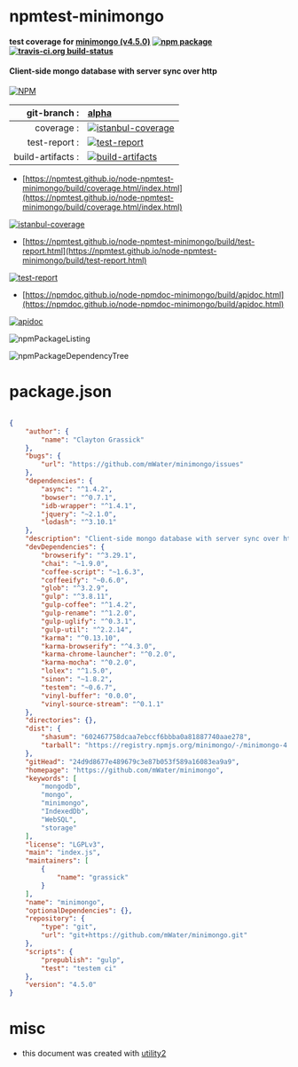 # npmtest-minimongo

#### test coverage for  [minimongo (v4.5.0)](https://github.com/mWater/minimongo)  [![npm package](https://img.shields.io/npm/v/npmtest-minimongo.svg?style=flat-square)](https://www.npmjs.org/package/npmtest-minimongo) [![travis-ci.org build-status](https://api.travis-ci.org/npmtest/node-npmtest-minimongo.svg)](https://travis-ci.org/npmtest/node-npmtest-minimongo)

#### Client-side mongo database with server sync over http

[![NPM](https://nodei.co/npm/minimongo.png?downloads=true&downloadRank=true&stars=true)](https://www.npmjs.com/package/minimongo)

| git-branch : | [alpha](https://github.com/npmtest/node-npmtest-minimongo/tree/alpha)|
|--:|:--|
| coverage : | [![istanbul-coverage](https://npmtest.github.io/node-npmtest-minimongo/build/coverage.badge.svg)](https://npmtest.github.io/node-npmtest-minimongo/build/coverage.html/index.html)|
| test-report : | [![test-report](https://npmtest.github.io/node-npmtest-minimongo/build/test-report.badge.svg)](https://npmtest.github.io/node-npmtest-minimongo/build/test-report.html)|
| build-artifacts : | [![build-artifacts](https://npmtest.github.io/node-npmtest-minimongo/glyphicons_144_folder_open.png)](https://github.com/npmtest/node-npmtest-minimongo/tree/gh-pages/build)|

- [https://npmtest.github.io/node-npmtest-minimongo/build/coverage.html/index.html](https://npmtest.github.io/node-npmtest-minimongo/build/coverage.html/index.html)

[![istanbul-coverage](https://npmtest.github.io/node-npmtest-minimongo/build/screenCapture.buildCi.browser.%252Ftmp%252Fbuild%252Fcoverage.lib.html.png)](https://npmtest.github.io/node-npmtest-minimongo/build/coverage.html/index.html)

- [https://npmtest.github.io/node-npmtest-minimongo/build/test-report.html](https://npmtest.github.io/node-npmtest-minimongo/build/test-report.html)

[![test-report](https://npmtest.github.io/node-npmtest-minimongo/build/screenCapture.buildCi.browser.%252Ftmp%252Fbuild%252Ftest-report.html.png)](https://npmtest.github.io/node-npmtest-minimongo/build/test-report.html)

- [https://npmdoc.github.io/node-npmdoc-minimongo/build/apidoc.html](https://npmdoc.github.io/node-npmdoc-minimongo/build/apidoc.html)

[![apidoc](https://npmdoc.github.io/node-npmdoc-minimongo/build/screenCapture.buildCi.browser.%252Ftmp%252Fbuild%252Fapidoc.html.png)](https://npmdoc.github.io/node-npmdoc-minimongo/build/apidoc.html)

![npmPackageListing](https://npmtest.github.io/node-npmtest-minimongo/build/screenCapture.npmPackageListing.svg)

![npmPackageDependencyTree](https://npmtest.github.io/node-npmtest-minimongo/build/screenCapture.npmPackageDependencyTree.svg)



# package.json

```json

{
    "author": {
        "name": "Clayton Grassick"
    },
    "bugs": {
        "url": "https://github.com/mWater/minimongo/issues"
    },
    "dependencies": {
        "async": "^1.4.2",
        "bowser": "^0.7.1",
        "idb-wrapper": "^1.4.1",
        "jquery": "~2.1.0",
        "lodash": "^3.10.1"
    },
    "description": "Client-side mongo database with server sync over http",
    "devDependencies": {
        "browserify": "^3.29.1",
        "chai": "~1.9.0",
        "coffee-script": "~1.6.3",
        "coffeeify": "~0.6.0",
        "glob": "^3.2.9",
        "gulp": "^3.8.11",
        "gulp-coffee": "^1.4.2",
        "gulp-rename": "^1.2.0",
        "gulp-uglify": "^0.3.1",
        "gulp-util": "^2.2.14",
        "karma": "^0.13.10",
        "karma-browserify": "^4.3.0",
        "karma-chrome-launcher": "^0.2.0",
        "karma-mocha": "^0.2.0",
        "lolex": "^1.5.0",
        "sinon": "~1.8.2",
        "testem": "~0.6.7",
        "vinyl-buffer": "0.0.0",
        "vinyl-source-stream": "^0.1.1"
    },
    "directories": {},
    "dist": {
        "shasum": "602467758dcaa7ebccf6bbba0a81887740aae278",
        "tarball": "https://registry.npmjs.org/minimongo/-/minimongo-4.5.0.tgz"
    },
    "gitHead": "24d9d8677e489679c3e87b053f589a16083ea9a9",
    "homepage": "https://github.com/mWater/minimongo",
    "keywords": [
        "mongodb",
        "mongo",
        "minimongo",
        "IndexedDb",
        "WebSQL",
        "storage"
    ],
    "license": "LGPLv3",
    "main": "index.js",
    "maintainers": [
        {
            "name": "grassick"
        }
    ],
    "name": "minimongo",
    "optionalDependencies": {},
    "repository": {
        "type": "git",
        "url": "git+https://github.com/mWater/minimongo.git"
    },
    "scripts": {
        "prepublish": "gulp",
        "test": "testem ci"
    },
    "version": "4.5.0"
}
```



# misc
- this document was created with [utility2](https://github.com/kaizhu256/node-utility2)
